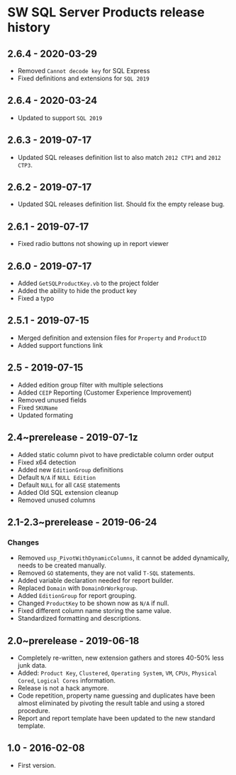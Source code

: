 # SW SQL Server Products release history

## 2.6.4 - 2020-03-29

* Removed `Cannot decode key` for SQL Express
* Fixed definitions and extensions for `SQL 2019`

## 2.6.4 - 2020-03-24

* Updated to support `SQL 2019`

## 2.6.3 - 2019-07-17

* Updated SQL releases definition list to also match `2012 CTP1` and `2012 CTP3`.

## 2.6.2 - 2019-07-17

* Updated SQL releases definition list. Should fix the empty release bug.

## 2.6.1 - 2019-07-17

* Fixed radio buttons not showing up in report viewer

## 2.6.0 - 2019-07-17

* Added `GetSQLProductKey.vb` to the project folder
* Added the ability to hide the product key
* Fixed a typo

## 2.5.1 - 2019-07-15

* Merged definition and extension files for `Property` and `ProductID`
* Added support functions link

## 2.5 - 2019-07-15

* Added edition group filter with multiple selections
* Added `CEIP` Reporting (Customer Experience Improvement)
* Removed unused fields
* Fixed `SKUName`
* Updated formating

## 2.4~prerelease - 2019-07-1z

* Added static column pivot to have predictable column order output
* Fixed x64 detection
* Added new `EditionGroup` definitions
* Default `N/A` if `NULL Edition`
* Default `NULL` for all `CASE` statements
* Added Old SQL extension cleanup
* Removed unused columns

## 2.1-2.3~prerelease - 2019-06-24

### Changes

* Removed `usp_PivotWithDynamicColumns`, it cannot be added dynamically, needs to be created manually.
* Removed `GO` statements, they are not valid `T-SQL` statements.
* Added variable declaration needed for report builder.
* Replaced `Domain` with `DomainOrWorkgroup`.
* Added `EditionGroup` for report grouping.
* Changed `ProductKey` to be shown now as `N/A` if null.
* Fixed different column name storing the same value.
* Standardized formatting and descriptions.

## 2.0~prerelease - 2019-06-18

* Completely re-written, new extension gathers and stores 40-50% less junk data.
* Added: `Product Key`, `Clustered`, `Operating System`, `VM`, `CPUs`, `Physical Cored`, `Logical Cores` information.
* Release is not a hack anymore.
* Code repetition, property name guessing and duplicates have been almost eliminated by pivoting the result table and using a stored procedure.
* Report and report template have been updated to the new standard template.

## 1.0 - 2016-02-08

* First version.

